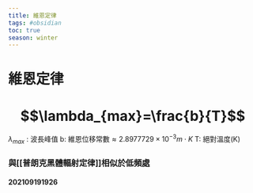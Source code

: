 ```yaml
---
title: 維恩定律
tags: #obsidian 
toc: true
season: winter
---
```

# 維恩定律
# $$\lambda_{max}=\frac{b}{T}$$
$\lambda_{max}$ : 波長峰值
b: 維恩位移常數$\approx2.8977729\times 10^{-3} m\cdot K$
T: 絕對溫度(K)
### 與[[普朗克黑體輻射定律]]相似於低頻處
#### 202109191926